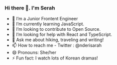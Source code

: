 ### Hi there 👋. I'm Serah

- 🔭 I’m a Junior Frontent Engineer
- 🌱 I’m currently learning JavaScript.
- 👯 I’m looking to contribute to Open Source.
- 🤔 I’m looking for help with React and TypeScript.
- 💬 Ask me about hiking, traveling and writing!
- 📫 How to reach me -  Twitter : @nderisarah
- 😄 Pronouns: She/her
- ⚡ Fun fact: I watch lots of Korean dramas!
